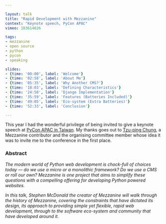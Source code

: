 ```yaml
---

layout: talk
title: "Rapid Development with Mezzanine"
context: "Keynote speech, PyCon APAC"
vimeo: 103614826

tags:
- mezzanine
- open source
- python
- pycon
- speaking

slides:
- {time: '00:00', label: 'Welcome'}
- {time: '02:58', label: 'About Me'}
- {time: '05:35', label: 'Why Another CMS?'}
- {time: '18:03', label: 'Defining Characteristics'}
- {time: '24:50', label: 'Django Implementation'}
- {time: '35:59', label: 'Features (Batteries Included)'}
- {time: '49:05', label: 'Eco-system (Extra Batteries)'}
- {time: '52:33', label: 'Conclusion'}

---
```


This year I had the wonderful privilege of being invited to give a keynote speech at [PyCon APAC in Taiwan](https://tw.pycon.org/2014apac/). My thanks goes out to [Tzu-ping Chung](https://twitter.com/uranusjr), a Mezzanine contributor and the organising committee member whose idea it was to invite me to the conference in the first place.

### Abstract

*The modern world of Python web development is chock-full of choices today — do we use a micro or a monolithic framework? Do we use a CMS or roll our own? Mezzanine is one project that aims to simplify these questions with a compelling offering for developing Python powered websites.*

*In this talk, Stephen McDonald the creator of Mezzanine will walk through the
history of Mezzanine, covering the constraints that have dictated its design, its approach to providing simple yet flexible, rapid web development, through to the software eco-system and community that have developed around it.*
